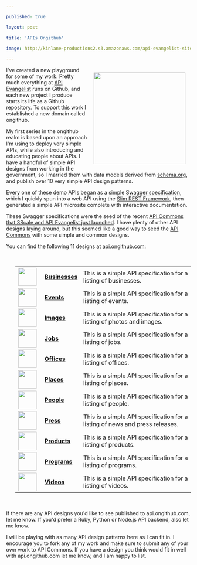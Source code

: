 ---
published: true
layout: post
title: 'APIs Ongithub'
image: http://kinlane-productions2.s3.amazonaws.com/api-evangelist-site/blog/bw-github.jpg
---

<p><img style="padding: 15px;" src="https://s3.amazonaws.com/kinlane-productions2/api-on-github/api-on-github-logo.png" alt="" width="250" align="right" />
<p>I've created a new playground for some of my work. Pretty much everything at <a title="API Evangelist" href="http://apievangelist.com">API Evangelist</a> runs on Github, and each new project I produce starts its life as a Github repository.  To support this work I established a new domain called ongithub.
<p>My first series in the ongithub realm is based upon an approach I'm using to deploy very simple APIs, while also introducing and educating people about APIs. I have a handful of simple API designs from working in the government, so I married them with data models derived from <a href="https://schema.org">schema.org</a>, and publish over 10 very simple API design patterns.
<p>Every one of these demo APIs began as a simple <a title="swagger" href="https://developers.helloreverb.com/swagger/">Swagger specification</a>, which I quickly spun into a web API using the <a title="SLIM REST Framework" href="http://www.slimframework.com/">Slim REST Framework</a>, then generated a simple API microsite complete with interactive documentation.
<p>These Swagger specifications were the seed of the recent <a href="http://techcrunch.com/2013/11/05/3scale-launches-api-commons-to-allow-developers-to-share-apis-under-creative-commons-licenses/">API Commons that 3Scale and API Evangelist just launched</a>. I have plenty of other API designs laying around, but this seemed like a good way to seed the <a title="API Commons" href="http://apicommons.org">API Commons</a> with some simple and common designs.
<p>You can find the following 11 designs at <a title="api.ongithub.com" href="http://api.ongithub.com">api.ongithub.com</a>:
<p>&nbsp;
<table id="api-listing" style="padding-left: 25px;" width="100%">
<tbody>
<tr>
<td width="15%" align="center"><a href="https://ongithub.github.io/businesses/" target="_blank"><img src="https://s3.amazonaws.com/kinlane-productions2/bw-icons/bw-business-icon.png" alt="" width="50" align="left" /></a></td>
<td align="left"><a href="https://ongithub.github.io/businesses/" target="_blank"><strong>Businesses</strong></a></td>
<td align="left">This is a simple API specification for a listing of businesses.</td>
</tr>
<tr>
<td width="15%" align="center"><a href="https://ongithub.github.io/events/" target="_blank"><img src="https://s3.amazonaws.com/kinlane-productions2/bw-icons/bw-calendar.png" alt="" width="50" align="left" /></a></td>
<td align="left"><a href="https://ongithub.github.io/events/" target="_blank"><strong>Events</strong></a></td>
<td align="left">This is a simple API specification for a listing of events.</td>
</tr>
<tr>
<td width="15%" align="center"><a href="https://ongithub.github.io/images/" target="_blank"><img src="https://s3.amazonaws.com/kinlane-productions2/bw-icons/bw-camera.jpg" alt="" width="50" align="left" /></a></td>
<td align="left"><a href="https://ongithub.github.io/images/" target="_blank"><strong>Images</strong></a></td>
<td align="left">This is a simple API specification for a listing of photos and images.</td>
</tr>
<tr>
<td width="15%" align="center"><a href="https://ongithub.github.io/jobs/" target="_blank"><img src="https://s3.amazonaws.com/kinlane-productions2/bw-icons/bw-job.jpg" alt="" width="50" align="left" /></a></td>
<td align="left"><a href="https://ongithub.github.io/jobs/" target="_blank"><strong>Jobs</strong></a></td>
<td align="left">This is a simple API specification for a listing of jobs.</td>
</tr>
<tr>
<td width="15%" align="center"><a href="https://ongithub.github.io/offices/" target="_blank"><img src="https://s3.amazonaws.com/kinlane-productions2/bw-icons/bw-office.png" alt="" width="50" align="left" /></a></td>
<td align="left"><a href="https://ongithub.github.io/offices/" target="_blank"><strong>Offices</strong></a></td>
<td align="left">This is a simple API specification for a listing of offices.</td>
</tr>
<tr>
<td width="15%" align="center"><a href="https://ongithub.github.io/places/" target="_blank"><img src="https://s3.amazonaws.com/kinlane-productions2/bw-icons/bw-places.png" alt="" width="50" align="left" /></a></td>
<td align="left"><a href="https://ongithub.github.io/places/" target="_blank"><strong>Places</strong></a></td>
<td align="left">This is a simple API specification for a listing of places.</td>
</tr>
<tr>
<td width="15%" align="center"><a href="https://ongithub.github.io/people/" target="_blank"><img src="https://s3.amazonaws.com/kinlane-productions2/bw-icons/bw-people.png" alt="" width="50" align="left" /></a></td>
<td align="left"><a href="https://ongithub.github.io/people/" target="_blank"><strong>People</strong></a></td>
<td align="left">This is a simple API specification for a listing of people.</td>
</tr>
<tr>
<td width="15%" align="center"><a href="https://ongithub.github.io/press/" target="_blank"><img src="https://s3.amazonaws.com/kinlane-productions2/bw-icons/bw-news-icon.png" alt="" width="50" align="left" /></a></td>
<td align="left"><a href="https://ongithub.github.io/press/" target="_blank"><strong>Press</strong></a></td>
<td align="left">This is a simple API specification for a listing of news and press releases.</td>
</tr>
<tr>
<td width="15%" align="center"><a href="https://ongithub.github.io/products/" target="_blank"><img src="https://s3.amazonaws.com/kinlane-productions2/bw-icons/bw-products.png" alt="" width="50" align="left" /></a></td>
<td align="left"><a href="https://ongithub.github.io/products/" target="_blank"><strong>Products</strong></a></td>
<td align="left">This is a simple API specification for a listing of products.</td>
</tr>
<tr>
<td width="15%" align="center"><a href="https://ongithub.github.io/programs/" target="_blank"><img src="https://s3.amazonaws.com/kinlane-productions2/bw-icons/bw-programs.png" alt="" width="50" align="left" /></a></td>
<td align="left"><a href="https://ongithub.github.io/programs/" target="_blank"><strong>Programs</strong></a></td>
<td align="left">This is a simple API specification for a listing of programs.</td>
</tr>
<tr>
<td width="15%" align="center"><a href="https://ongithub.github.io/videos/" target="_blank"><img src="https://s3.amazonaws.com/kinlane-productions2/bw-icons/bw-video.png" alt="" width="50" align="left" /></a></td>
<td align="left"><a href="https://ongithub.github.io/videos/" target="_blank"><strong>Videos</strong></a></td>
<td align="left">This is a simple API specification for a listing of videos.</td>
</tr>
</tbody>
</table>
<p>&nbsp;
<p>If there are any API designs you'd like to see published to api.ongithub.com, let me know.  If you'd prefer a Ruby, Python or Node.js API backend, also let me know.
<p>I will be playing with as many API design patterns here as I can fit in. I encourage you to fork any of my work and make sure to submit any of your own work to API Commons.  If you have a design you think would fit in well with api.ongithub.com let me know, and I am happy to list.

